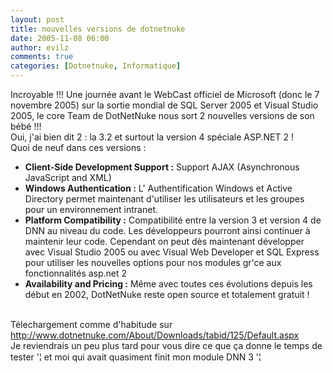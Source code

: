 ```yaml
---
layout: post
title: nouvelles versions de dotnetnuke
date: 2005-11-08 06:00
author: evilz
comments: true
categories: [Dotnetnuke, Informatique]
---
```

Incroyable !!! Une journée avant le WebCast officiel de Microsoft (donc le 7 novembre 2005)  sur la sortie mondial de SQL Server 2005 et Visual Studio 2005, le core Team de DotNetNuke nous sort 2 nouvelles versions de son bébé !!!  <br />
	  Oui, j'ai bien dit 2 : la 3.2 et surtout la version 4 spéciale ASP.NET 2 ! <br />
	  Quoi de neuf dans ces versions :
	  <ul>
		<li><strong>Client-Side Development Support :</strong> Support AJAX (Asynchronous JavaScript and XML)</li>
		<li><strong>Windows Authentication :</strong> L' Authentification Windows et Active Directory permet maintenant d'utiliser les utilisateurs et les groupes pour un environnement intranet.</li>
		<li><strong>Platform Compatibility :</strong> Compatibilité entre la version 3 et version 4 de DNN au niveau du code. Les développeurs pourront ainsi continuer à maintenir leur code. Cependant on peut dès maintenant développer avec Visual Studio 2005 ou avec Visual Web Developer et SQL Express pour utiliser les nouvelles options pour nos modules gr'ce aux fonctionnalités asp.net 2</li>
		<li><strong>Availability and Pricing :</strong> Même avec toutes ces évolutions depuis les début en 2002, DotNetNuke reste open source et totalement gratuit !
		</li>
		</ul>
		<br />Télechargement comme d'habitude sur <a href="http://www.dotnetnuke.com/About/Downloads/tabid/125/Default.aspx">http://www.dotnetnuke.com/About/Downloads/tabid/125/Default.aspx</a><br />
		Je reviendrais un peu plus tard pour vous dire ce que ça donne le temps de tester '¦ et moi qui avait quasiment finit mon module DNN 3 '¦
